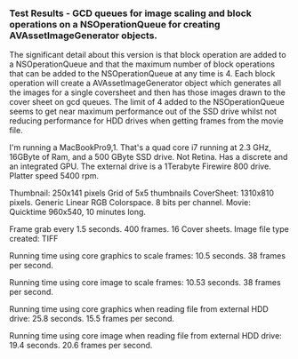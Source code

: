 ### Test Results - GCD queues for image scaling and block operations on a NSOperationQueue for creating AVAssetImageGenerator objects.

The significant detail about this version is that block operation are added to a NSOperationQueue and that the maximum number of block operations that can be added to the NSOperationQueue at any time is 4. Each block operation will create a AVAssetImageGenerator object which generates all the images for a single coversheet and then has those images drawn to the cover sheet on gcd queues. The limit of 4 added to the NSOperationQueue seems to get near maximum performance out of the SSD drive whilst not reducing performance for HDD drives when getting frames from the movie file.

I'm running a MacBookPro9,1. That's a quad core i7 running at 2.3 GHz, 16GByte of Ram, and a 500 GByte SSD drive. Not Retina. Has a discrete and an integrated GPU. The external drive is a 1Terabyte Firewire 800 drive. Platter speed 5400 rpm.

Thumbnail: 250x141 pixels
Grid of 5x5 thumbnails
CoverSheet: 1310x810 pixels. Generic Linear RGB Colorspace. 8 bits per channel.
Movie: Quicktime 960x540, 10 minutes long.

Frame grab every 1.5 seconds. 400 frames. 16 Cover sheets.
Image file type created: TIFF

Running time using core graphics to scale frames:
10.5 seconds. 38 frames per second.

Running time using core image to scale frames:
10.53 seconds. 38 frames per second.

Running time using core graphics when reading file from external HDD drive:
25.8 seconds. 15.5 frames per second.

Running time using core image when reading file from external HDD drive:
19.4 seconds. 20.6 frames per second.

